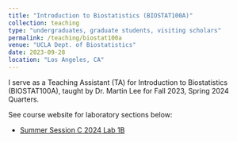 ```yaml
---
title: "Introduction to Biostatistics (BIOSTAT100A)"
collection: teaching
type: "undergraduates, graduate students, visiting scholars"
permalink: /teaching/biostat100a
venue: "UCLA Dept. of Biostatistics"
date: 2023-09-28
location: "Los Angeles, CA"
---
```

I serve as a Teaching Assistant (TA) for Introduction to Biostatistics (BIOSTAT100A), taught by Dr. Martin Lee for Fall 2023, Spring 2024 Quarters.  

See course website for laboratory sections below:  

* [Summer Session C 2024 Lab 1B](cindyjpang.github.io/teaching/biostat100a/ss4-lab1b)
